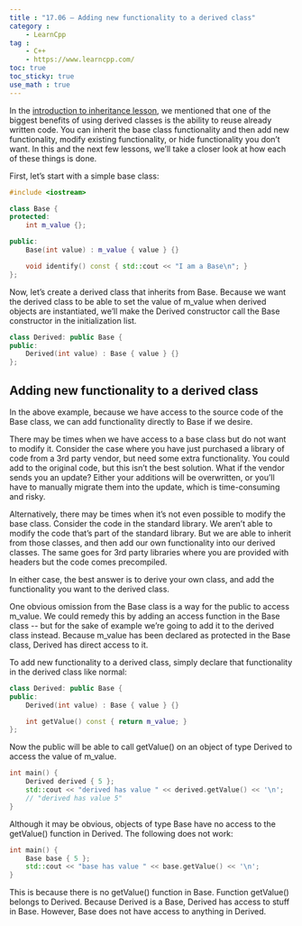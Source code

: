 ```yaml
---
title : "17.06 — Adding new functionality to a derived class"
category :
    - LearnCpp
tag : 
    - C++
    - https://www.learncpp.com/
toc: true  
toc_sticky: true 
use_math : true
---
```



In the [introduction to inheritance lesson](https://www.learncpp.com/cpp-tutorial/111-introduction-to-inheritance/), we mentioned that one of the biggest benefits of using derived classes is the ability to reuse already written code. You can inherit the base class functionality and then add new functionality, modify existing functionality, or hide functionality you don’t want. In this and the next few lessons, we’ll take a closer look at how each of these things is done.

First, let’s start with a simple base class:

```c++
#include <iostream>

class Base {
protected:
    int m_value {};

public:
    Base(int value) : m_value { value } {}

    void identify() const { std::cout << "I am a Base\n"; }
};
```

Now, let’s create a derived class that inherits from Base. Because we want the derived class to be able to set the value of m_value when derived objects are instantiated, we’ll make the Derived constructor call the Base constructor in the initialization list.

```c++
class Derived: public Base {
public:
    Derived(int value) : Base { value } {}
};
```


## Adding new functionality to a derived class

In the above example, because we have access to the source code of the Base class, we can add functionality directly to Base if we desire.

There may be times when we have access to a base class but do not want to modify it. Consider the case where you have just purchased a library of code from a 3rd party vendor, but need some extra functionality. You could add to the original code, but this isn’t the best solution. What if the vendor sends you an update? Either your additions will be overwritten, or you’ll have to manually migrate them into the update, which is time-consuming and risky.

Alternatively, there may be times when it’s not even possible to modify the base class. Consider the code in the standard library. We aren’t able to modify the code that’s part of the standard library. But we are able to inherit from those classes, and then add our own functionality into our derived classes. The same goes for 3rd party libraries where you are provided with headers but the code comes precompiled.

In either case, the best answer is to derive your own class, and add the functionality you want to the derived class.

One obvious omission from the Base class is a way for the public to access m_value. We could remedy this by adding an access function in the Base class -- but for the sake of example we’re going to add it to the derived class instead. Because m_value has been declared as protected in the Base class, Derived has direct access to it.

To add new functionality to a derived class, simply declare that functionality in the derived class like normal:

```c++
class Derived: public Base {
public:
    Derived(int value) : Base { value } {}

    int getValue() const { return m_value; }
};
```

Now the public will be able to call getValue() on an object of type Derived to access the value of m_value.

```c++
int main() {
    Derived derived { 5 };
    std::cout << "derived has value " << derived.getValue() << '\n';
    // "derived has value 5"
}
```

Although it may be obvious, objects of type Base have no access to the getValue() function in Derived. The following does not work:

```c++
int main() {
    Base base { 5 };
    std::cout << "base has value " << base.getValue() << '\n';
}
```

This is because there is no getValue() function in Base. Function getValue() belongs to Derived. Because Derived is a Base, Derived has access to stuff in Base. However, Base does not have access to anything in Derived.
